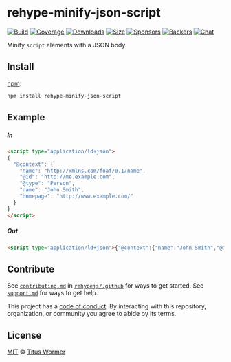 <!--This file is generated by `build-packages.js`-->

# rehype-minify-json-script

[![Build][build-badge]][build]
[![Coverage][coverage-badge]][coverage]
[![Downloads][downloads-badge]][downloads]
[![Size][size-badge]][size]
[![Sponsors][sponsors-badge]][collective]
[![Backers][backers-badge]][collective]
[![Chat][chat-badge]][chat]

Minify `script` elements with a JSON body.

## Install

[npm][]:

```sh
npm install rehype-minify-json-script
```

## Example

##### In

```html
<script type="application/ld+json">
{
  "@context": {
    "name": "http://xmlns.com/foaf/0.1/name",
    "@id": "http://me.example.com",
    "@type": "Person",
    "name": "John Smith",
    "homepage": "http://www.example.com/"
  }
}
</script>
```

##### Out

```html
<script type="application/ld+json">{"@context":{"name":"John Smith","@id":"http://me.example.com","@type":"Person","homepage":"http://www.example.com/"}}</script>
```

## Contribute

See [`contributing.md`][contributing] in [`rehypejs/.github`][health] for ways
to get started.
See [`support.md`][support] for ways to get help.

This project has a [code of conduct][coc].
By interacting with this repository, organization, or community you agree to
abide by its terms.

## License

[MIT][license] © [Titus Wormer][author]

[build-badge]: https://img.shields.io/travis/rehypejs/rehype-minify.svg

[build]: https://travis-ci.org/rehypejs/rehype-minify

[coverage-badge]: https://img.shields.io/codecov/c/github/rehypejs/rehype-minify.svg

[coverage]: https://codecov.io/github/rehypejs/rehype-minify

[downloads-badge]: https://img.shields.io/npm/dm/rehype-minify-json-script.svg

[downloads]: https://www.npmjs.com/package/rehype-minify-json-script

[size-badge]: https://img.shields.io/bundlephobia/minzip/rehype-minify-json-script.svg

[size]: https://bundlephobia.com/result?p=rehype-minify-json-script

[sponsors-badge]: https://opencollective.com/unified/sponsors/badge.svg

[backers-badge]: https://opencollective.com/unified/backers/badge.svg

[collective]: https://opencollective.com/unified

[chat-badge]: https://img.shields.io/badge/chat-discussions-success.svg

[chat]: https://github.com/rehypejs/rehype/discussions

[npm]: https://docs.npmjs.com/cli/install

[health]: https://github.com/rehypejs/.github

[contributing]: https://github.com/rehypejs/.github/blob/main/contributing.md

[support]: https://github.com/rehypejs/.github/blob/main/support.md

[coc]: https://github.com/rehypejs/.github/blob/main/code-of-conduct.md

[license]: https://github.com/rehypejs/rehype-minify/blob/main/license

[author]: https://wooorm.com
